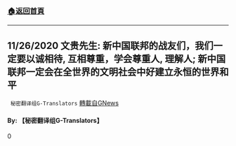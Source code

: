###  [:house:返回首頁](https://github.com/ourhimalayas/txt)
---

## 11/26/2020 文贵先生: 新中国联邦的战友们，我们一定要以诚相待, 互相尊重，学会尊重人, 理解人; 新中国联邦一定会在全世界的文明社会中好建立永恒的世界和平
` 秘密翻译组G-Translators` [轉載自GNews](https://gnews.org/zh-hans/601703/)

#### **By: 【秘密翻译组G-Translators】**

0
